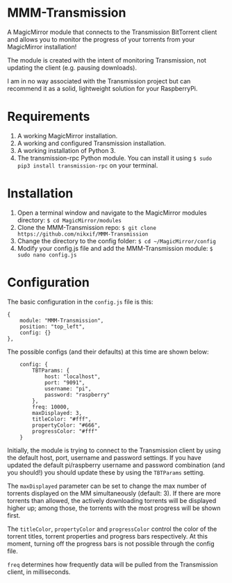 # MMM-Transmission

A MagicMirror module that connects to the Transmission BitTorrent client and allows you to monitor the progress of your torrents from your MagicMirror installation!

The module is created with the intent of monitoring Transmission, not updating the client (e.g. pausing downloads).

I am in no way associated with the Transmission project but can recommend it as a solid, lightweight solution for your RaspberryPi.

# Requirements
1. A working MagicMirror installation.
2. A working and configured Transmission installation.
3. A working installation of Python 3.
4. The transmission-rpc Python module. You can install it using ```$ sudo pip3 install transmission-rpc``` on your terminal.

# Installation
1. Open a terminal window and navigate to the MagicMirror modules directory: ```$ cd MagicMirror/modules```
2. Clone the MMM-Transmission repo: ```$ git clone https://github.com/nikxif/MMM-Transmission```
3. Change the directory to the config folder: ```$ cd ~/MagicMirror/config```
4. Modify your config.js file and add the MMM-Transmission module: ```$ sudo nano config.js```

# Configuration
The basic configuration in the ```config.js``` file is this:

```
{
    module: "MMM-Transmission",
    position: "top_left",
    config: {}
},
 ```

The possible configs (and their defaults) at this time are shown below:

```
    config: {
        TBTParams: {
			host: "localhost",
			port: "9091",
			username: "pi",
			password: "raspberry"
		},
        freq: 10000,
        maxDisplayed: 3,
    	titleColor: "#fff",
		propertyColor: "#666",
		progressColor: "#fff"
    }
 ```

Initially, the module is trying to connect to the Transmission client by using the default host, port, username and password settings. If you have updated the default pi/raspberry username and password combination (and you should!) you should update these by using the ```TBTParams``` setting.

The ```maxDisplayed``` parameter can be set to change the max number of torrents displayed on the MM simultaneously (default: 3). If there are more torrents than allowed, the actively downloading torrents will be displayed higher up; among those, the torrents with the most progress will be shown first.

The ```titleColor```, ```propertyColor``` and ```progressColor``` control the color of the torrent titles, torrent properties and progress bars respectively. At this moment, turning off the progress bars is not possible through the config file.

```freq``` determines how frequently data will be pulled from the Transmission client, in milliseconds.